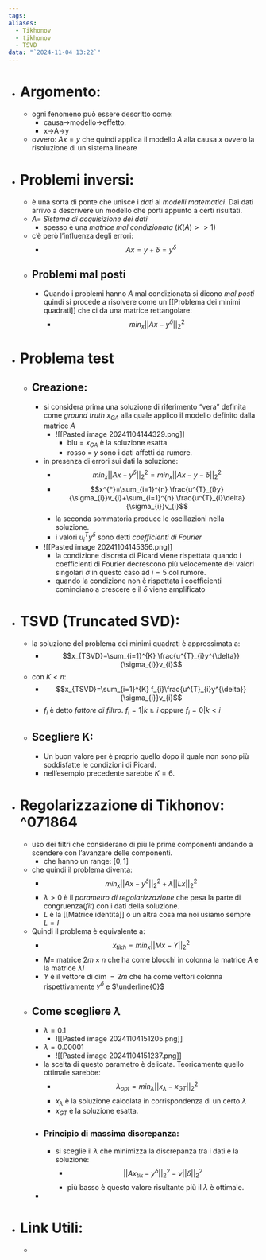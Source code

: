 ```yaml
---
tags: 
aliases:
  - Tikhonov
  - tikhonov
  - TSVD
data: "`2024-11-04 13:22`"
---
```

- # Argomento:
	- ogni fenomeno può essere descritto come:
		- causa→modello→effetto.
		- x→A→y
	- ovvero: $Ax=y$ che quindi applica il modello $A$ alla causa $x$ ovvero la risoluzione di un sistema lineare 
- # Problemi inversi:
	- è una sorta di ponte che unisce i _dati_ ai _modelli matematici_. Dai dati arrivo a descrivere un modello che porti appunto a certi risultati.
	- $A=$  _Sistema di acquisizione dei dati_
		- spesso è una _matrice mal condizionata_ ($K(A)>>1$) 
	- c’è però l’influenza degli errori:
		- $$Ax=y+\delta = y^{\delta}$$ 
	- ## Problemi mal posti
		- Quando i problemi hanno $A$ mal condizionata si dicono _mal posti_ quindi si procede a risolvere come un [[Problema dei minimi quadrati]] che ci da una matrice rettangolare:
			- $$min_{x}||Ax-y^{\delta}||^{2}_{2}$$
- # Problema test
	- ## Creazione:
		- si considera prima una soluzione di riferimento “vera” definita come _ground truth_ $x_{GA}$ alla quale applico il modello definito dalla matrice $A$ 
			- ![[Pasted image 20241104144329.png]]
				- blu = $x_{GA}$ è la soluzione esatta
				- rosso = $y$ sono i dati affetti da rumore.
		- in presenza di errori sui dati la soluzione:
			- $$min_{x}||Ax-y^{\delta}||^{2}_{2}=min_{x}||Ax-y-\delta||^{2}_{2}$$
			- $$x^{*}=\sum_{i=1}^{n} \frac{u^{T}_{i}y}{\sigma_{i}}v_{i}+\sum_{i=1}^{n} \frac{u^{T}_{i}\delta}{\sigma_{i}}v_{i}$$
			- la seconda sommatoria produce le oscillazioni nella soluzione.
			- i valori ${u^{T}_{i}y^\delta}$ sono detti _coefficienti di Fourier_
		- ![[Pasted image 20241104145356.png]]
			- la condizione discreta di Picard viene rispettata quando i coefficienti di Fourier decrescono più velocemente dei valori singolari $\sigma$ in questo caso ad $i=5$ col rumore.
			- quando la condizione non è rispettata i coefficienti cominciano a crescere e il $\delta$ viene amplificato 
- # TSVD (Truncated SVD):
    - la soluzione del problema dei minimi quadrati è approssimata a:
	    - $$x_{TSVD}=\sum_{i=1}^{K} \frac{u^{T}_{i}y^{\delta}}{\sigma_{i}}v_{i}$$
    - con $K<n$:
	    - $$x_{TSVD}=\sum_{i=1}^{K} f_{i}\frac{u^{T}_{i}y^{\delta}}{\sigma_{i}}v_{i}$$
	    - $f_{i}$ è detto _fattore di filtro_. $f_{i}=1| k\ge i$ oppure $f_{i}=0| k<i$
	- ## Scegliere K:
		- Un buon valore per è proprio quello dopo il quale non sono più soddisfatte le condizioni di Picard.
		- nell’esempio precedente sarebbe $K=6$. 
- # Regolarizzazione di Tikhonov: ^071864
	- uso dei filtri che considerano di più le prime componenti andando a scendere con l’avanzare delle componenti.
		- che hanno un range: $[0,1]$ 
	- che quindi il problema diventa: 
		- $$min_{x}||Ax-y^{\delta}||_{2}^{2}+\lambda||Lx||_{2}^{2}$$
		- $\lambda>0$ è il _parametro di regolarizzazione_ che pesa la parte di congruenza(_fit_) con i dati della soluzione.
		- $L$ è la [[Matrice identità]] o un altra cosa ma noi usiamo sempre $L=I$ 
	- Quindi il problema è equivalente a:
		- $$x_{tikh}=min_{x}||Mx-Y||_{2}^{2}$$
		- $M =$ matrice $2m \times n$ che ha come blocchi in colonna la matrice $A$ e la matrice $\lambda I$ 
		- $Y$ è il vettore di $\dim=2m$ che ha come vettori colonna rispettivamente $y^\delta$ e $\underline{0}$ 
	- ## Come scegliere $\lambda$ 
		- $\lambda=0.1$
			- ![[Pasted image 20241104151205.png]]
		- $\lambda=0.00001$
			- ![[Pasted image 20241104151237.png]]
		- la scelta di questo parametro è delicata. Teoricamente quello ottimale sarebbe:
			- $$\lambda_{opt}=min_{\lambda}||x_{\lambda}-x_{GT}||_{2}^{2}$$
			- $x_{\lambda}$ è la soluzione calcolata in corrispondenza di un certo $\lambda$
			- $x_{GT}$ è la soluzione esatta.
		- ### Principio di massima discrepanza:
			- si sceglie il $\lambda$ che minimizza la discrepanza tra i dati e la soluzione:
				- $$||A x_{tik}- y^{\delta}||_{2}^{2}- \nu ||\delta||_{2}^{2}$$
				- più basso è questo valore risultante più il $\lambda$ è ottimale.
		- 
 
- # Link Utili:
	- 